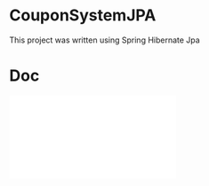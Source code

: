# CouponSystemJPA
This project was written using Spring Hibernate Jpa

# Doc

![alt text](doc/index.html)
